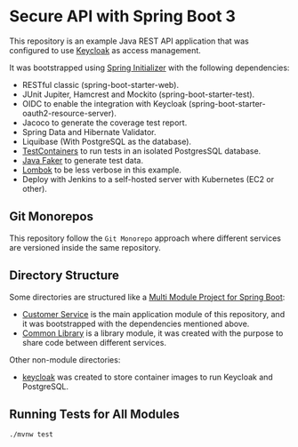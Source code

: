 # Secure API with Spring Boot 3

This repository is an example Java REST API application that was configured to use [Keycloak](https://www.keycloak.org) as access management.

It was bootstrapped using [Spring Initializer](https://start.spring.io/) with the following dependencies:

- RESTful classic (spring-boot-starter-web).
- JUnit Jupiter, Hamcrest and Mockito (spring-boot-starter-test).
- OIDC to enable the integration with Keycloak (spring-boot-starter-oauth2-resource-server).
- Jacoco to generate the coverage test report.
- Spring Data and Hibernate Validator.
- Liquibase (With PostgreSQL as the database).
- [TestContainers](https://www.testcontainers.org/) to run tests in an isolated PostgresSQL database.
- [Java Faker](http://github.com/DiUS/java-faker) to generate test data.
- [Lombok](https://projectlombok.org/) to be less verbose in this example.
- Deploy with Jenkins to a self-hosted server with Kubernetes (EC2 or other).


## Git Monorepos

This repository follow the `Git Monorepo` approach where different services are versioned inside the same repository.

## Directory Structure

Some directories are structured like a [Multi Module Project for Spring Boot](https://spring.io/guides/gs/multi-module/):
- [Customer Service](./customer-service/README.md) is the main application module of this repository, and it was bootstrapped with the dependencies mentioned above.
- [Common Library](./common-library/README.md) is a library module, it was created with the purpose to share code between different services.

Other non-module directories:
- [keycloak](./keycloak/README.md) was created to store container images to run Keycloak and PostgreSQL.

## Running Tests for All Modules

`./mvnw test`
